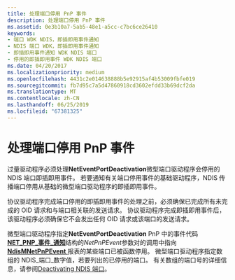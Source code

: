 ```yaml
---
title: 处理端口停用 PnP 事件
description: 处理端口停用 PnP 事件
ms.assetid: 0e3b10a7-5ab5-48e1-a5cc-c7bc6ce26410
keywords:
- 端口 WDK NDIS，即插即用事件通知
- NDIS 端口 WDK，即插即用事件通知
- 即插即用事件通知 WDK NDIS 端口
- 停用的即插即用事件 WDK NDIS 端口
ms.date: 04/20/2017
ms.localizationpriority: medium
ms.openlocfilehash: 4431c2e014638888b5e92915af4b53009fbfe019
ms.sourcegitcommit: fb7d95c7a5d47860918cd3602efdd33b69dcf2da
ms.translationtype: MT
ms.contentlocale: zh-CN
ms.lasthandoff: 06/25/2019
ms.locfileid: "67381325"
---
```

# <a name="handling-the-port-deactivation-pnp-event"></a>处理端口停用 PnP 事件





过量驱动程序必须处理**NetEventPortDeactivation**微型端口驱动程序会停用的 NDIS 端口即插即用事件。 若要通知有关端口停用事件的基础驱动程序，NDIS 传播端口停用从基础的微型端口驱动程序的即插即用事件。

协议驱动程序完成端口停用的即插即用事件的处理之前，必须确保已完成所有未完成的 OID 请求和与端口相关联的发送请求。 协议驱动程序完成即插即用事件后，该驱动程序必须确保它不会发出任何 OID 请求或该端口的发送请求。

微型端口驱动程序指定**NetEventPortDeactivation** PnP 中的事件代码[ **NET\_PNP\_事件\_通知**](https://docs.microsoft.com/windows-hardware/drivers/ddi/content/ndis/ns-ndis-_net_pnp_event_notification)结构的*NetPnPEvent*参数对的调用中指向[ **NdisMNetPnPEvent** ](https://docs.microsoft.com/windows-hardware/drivers/ddi/content/ndis/nf-ndis-ndismnetpnpevent)报表的某些端口已被函数停用。 微型端口驱动程序指定数组的 NDIS\_端口\_数字值，若要列出的已停用的端口。 有关数组的端口号的详细信息，请参阅[Deactivating NDIS 端口](deactivating-an-ndis-port.md)。

 

 





